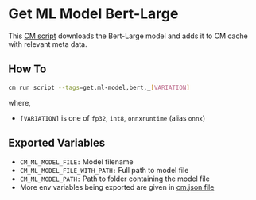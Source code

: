 # Get ML Model Bert-Large
This [CM script](https://github.com/mlcommons/ck/blob/master/cm/docs/specs/script.md) downloads the Bert-Large model and adds it to CM cache with relevant meta data. 

## How To
```bash
cm run script --tags=get,ml-model,bert,_[VARIATION]
```
where,
* `[VARIATION]` is one of `fp32`, `int8`, `onnxruntime` (alias `onnx`)

## Exported Variables
* `CM_ML_MODEL_FILE:` Model filename
* `CM_ML_MODEL_FILE_WITH_PATH:` Full path to model file
* `CM_ML_MODEL_PATH:` Path to folder containing the model file
* More env variables being exported are given in [cm.json file](_cm.json)

